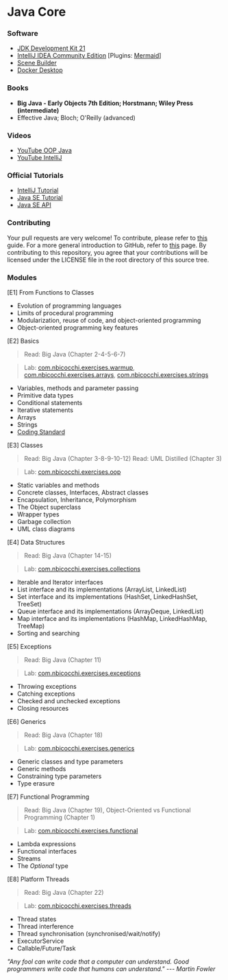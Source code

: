 # Java Core

### Software

* [JDK Development Kit 21](https://www.oracle.com/it/java/technologies/downloads/)
* [IntelliJ IDEA Community Edition](https://www.jetbrains.com/idea/) [Plugins: [Mermaid](https://plugins.jetbrains.com/plugin/20146-mermaid)]
* [Scene Builder](https://gluonhq.com/products/scene-builder/)
* [Docker Desktop](https://www.docker.com/products/docker-desktop/)

### Books
* **Big Java - Early Objects 7th Edition; Horstmann; Wiley Press (intermediate)**
* Effective Java; Bloch; O'Reilly (advanced)

### Videos
* [YouTube OOP Java](https://www.youtube.com/watch?v=y3H3xwI0prM&list=PLhlcRDRHVUzTruZmXalUSJAK26pouP8ST)
* [YouTube IntelliJ](https://www.youtube.com/c/intellijidea/videos)

### Official Tutorials
* [IntelliJ Tutorial](https://www.jetbrains.com/idea/resources/)
* [Java SE Tutorial](https://dev.java/)
* [Java SE API](https://docs.oracle.com/en/java/javase/21/docs/api/index.html)

### Contributing
Your pull requests are very welcome! To contribute, please refer to [this](https://docs.github.com/en/pull-requests/collaborating-with-pull-requests/proposing-changes-to-your-work-with-pull-requests/creating-a-pull-request) guide. For a more general introduction to GitHub, refer to [this](https://github.com/skills/) page. By contributing to this repository, you agree that your contributions will be licensed under the LICENSE file in the root directory of this source tree.

### Modules
[E1] From Functions to Classes

* Evolution of programming languages
* Limits of procedural programming
* Modularization, reuse of code, and object-oriented programming
* Object-oriented programming key features

[E2] Basics

> Read: Big Java (Chapter 2-4-5-6-7)

> Lab:
> [com.nbicocchi.exercises.warmup](code/exercises/src/main/java/com/nbicocchi/exercises/warmup),
> [com.nbicocchi.exercises.arrays](code/exercises/src/main/java/com/nbicocchi/exercises/arrays),
> [com.nbicocchi.exercises.strings](code/exercises/src/main/java/com/nbicocchi/exercises/strings) 

* Variables, methods and parameter passing
* Primitive data types
* Conditional statements
* Iterative statements
* Arrays
* Strings
* [Coding Standard](books/Java-Coding-Standard.pdf)

[E3] Classes

> Read: Big Java (Chapter 3-8-9-10-12)
> Read: UML Distilled (Chapter 3)

> Lab: [com.nbicocchi.exercises.oop](code/exercises/src/main/java/com/nbicocchi/exercises/oop)

* Static variables and methods
* Concrete classes, Interfaces, Abstract classes
* Encapsulation, Inheritance, Polymorphism
* The Object superclass
* Wrapper types
* Garbage collection
* UML class diagrams 

[E4] Data Structures

> Read: Big Java (Chapter 14-15)

> Lab: [com.nbicocchi.exercises.collections](code/exercises/src/main/java/com/nbicocchi/exercises/collections)

* Iterable and Iterator interfaces
* List interface and its implementations (ArrayList, LinkedList)
* Set interface and its implementations (HashSet, LinkedHashSet, TreeSet)
* Queue interface and its implementations (ArrayDeque, LinkedList)
* Map interface and its implementations (HashMap, LinkedHashMap, TreeMap)
* Sorting and searching

[E5] Exceptions

> Read: Big Java (Chapter 11)

> Lab: [com.nbicocchi.exercises.exceptions](code/exercises/src/main/java/com/nbicocchi/exercises/exceptions)

* Throwing exceptions
* Catching exceptions
* Checked and unchecked exceptions
* Closing resources

[E6] Generics

> Read: Big Java (Chapter 18)

> Lab: [com.nbicocchi.exercises.generics](code/exercises/src/main/java/com/nbicocchi/exercises/generics)

* Generic classes and type parameters
* Generic methods
* Constraining type parameters
* Type erasure

[E7] Functional Programming

> Read: Big Java (Chapter 19), 
> Object-Oriented vs Functional Programming (Chapter 1)

> Lab: [com.nbicocchi.exercises.functional](code/exercises/src/main/java/com/nbicocchi/exercises/functional)

* Lambda expressions
* Functional interfaces
* Streams
* The *Optional* type

[E8] Platform Threads

> Read: Big Java (Chapter 22)

> Lab: [com.nbicocchi.exercises.threads](code/exercises/src/main/java/com/nbicocchi/exercises/threads)

* Thread states
* Thread interference
* Thread synchronisation (synchronised/wait/notify)
* ExecutorService
* Callable/Future/Task

*"Any fool can write code that a computer can understand. Good programmers write code that humans can understand." --- Martin Fowler*
